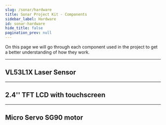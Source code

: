 ```yaml
---
slug: /sonar/hardware
title: Sonar Project Kit - Components
sidebar_label: Hardware
id: sonar-hardware
hide_title: false
pagination_prev: null
---
```


On this page we will go through each component used in the project to get a better understanding of how they work.

---

## VL53L1X Laser Sensor


---


## 2.4'' TFT LCD with touchscreen


---


## Micro Servo SG90 motor